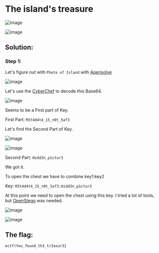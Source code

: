 <h1>The island's treasure</h1>

![image](https://github.com/user-attachments/assets/7900efaa-d494-4baf-b136-ace5cdb64fd0)

![image](https://github.com/user-attachments/assets/d9502325-0e76-4f85-a11c-4f414347180e)

<h2>Solution: </h2>

<h3>Step 1:</h3>

Let's figure out with `Photo of Island` with [Aperisolve](https://www.aperisolve.com/)

![image](https://github.com/user-attachments/assets/77b7033f-e889-4afa-904b-d53286bcee0c)

Let's use the [CyberChef](https://gchq.github.io/CyberChef/) to decode this Base64.

![image](https://github.com/user-attachments/assets/5c30027e-877f-4618-9731-1663979b0a9a)

Seems to be a First part of Key. 

First Part: `M3t4d4t4_15_n0t_5af3`

Let's find the Second Part of Key.

![image](https://github.com/user-attachments/assets/0dbdd8e7-e095-401d-bc7a-3838c59d8c3f)

![image](https://github.com/user-attachments/assets/59b9f298-e8e2-4d8e-8bc4-9ba101031a3b)

Second Part: `Hidd3n_p1ctur3`

We got it.

To open the chest we have to combine key1:key2

Key: `M3t4d4t4_15_n0t_5af3:Hidd3n_p1ctur3`

At this point we need to open the chest using this key.
I tried a lot of tools, but [OpenStego](https://www.openstego.com/) was needed.

![image](https://github.com/user-attachments/assets/840f004f-084a-46b6-8d92-79b655a56695)

![image](https://github.com/user-attachments/assets/cf09a3cd-c9f3-46c5-9a0c-45ed4d090d71)

<h2>The flag:</h2>

`ectf(You_found_th3_tr3asur3}`























